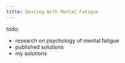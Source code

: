 ```yaml
---
title: Dealing With Mental Fatigue
---
```


todo:
- research on psychology of mental fatigue
- published solutions
- my solutions
